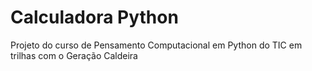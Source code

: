 # Calculadora Python
Projeto do curso de Pensamento Computacional em Python do TIC em trilhas com o Geração Caldeira
